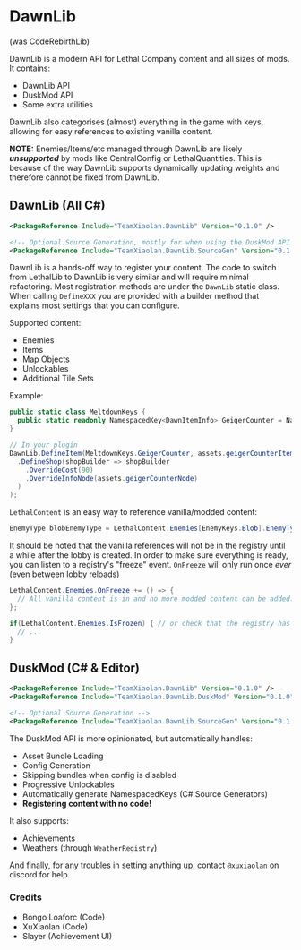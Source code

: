 # DawnLib

(was CodeRebirthLib)

DawnLib is a modern API for Lethal Company content and all sizes of mods. It contains:

- DawnLib API
- DuskMod API
- Some extra utilities

DawnLib also categorises (almost) everything in the game with keys, allowing for easy references to existing vanilla content.

**NOTE:** Enemies/Items/etc managed through DawnLib are likely **_unsupported_** by mods like CentralConfig or LethalQuantities.
This is because of the way DawnLib supports dynamically updating weights and therefore cannot be fixed from DawnLib.

## DawnLib (All C#)

```xml
<PackageReference Include="TeamXiaolan.DawnLib" Version="0.1.0" />

<!-- Optional Source Generation, mostly for when using the DuskMod API -->
<PackageReference Include="TeamXiaolan.DawnLib.SourceGen" Version="0.1.0" />
```

DawnLib is a hands-off way to register your content. The code to switch from LethalLib to DawnLib is very similar and will require minimal refactoring.
Most registration methods are under the `DawnLib` static class. When calling `DefineXXX` you are provided with a builder method that
explains most settings that you can configure.

Supported content:

- Enemies
- Items
- Map Objects
- Unlockables
- Additional Tile Sets

Example:

```csharp
public static class MeltdownKeys {
  public static readonly NamespacedKey<DawnItemInfo> GeigerCounter = NamespacedKey<DawnItemInfo>.From("facility_meltdown", "geiger_counter");
}

// In your plugin
DawnLib.DefineItem(MeltdownKeys.GeigerCounter, assets.geigerCounterItemDef, builder => builder
  .DefineShop(shopBuilder => shopBuilder
    .OverrideCost(90)
    .OverrideInfoNode(assets.geigerCounterNode)
  )
);
```

`LethalContent` is an easy way to reference vanilla/modded content:

```csharp
EnemyType blobEnemyType = LethalContent.Enemies[EnemyKeys.Blob].EnemyType;
```

It should be noted that the vanilla references will not be in the registry until a while after the lobby is created.
In order to make sure everything is ready, you can listen to a registry's "freeze" event.
`OnFreeze` will only run once _ever_ (even between lobby reloads)

```csharp
LethalContent.Enemies.OnFreeze += () => {
  // All vanilla content is in and no more modded content can be added.
};

if(LethalContent.Enemies.IsFrozen) { // or check that the registry has already been frozen
  // ...
}
```

## DuskMod (C# & Editor)
```xml
<PackageReference Include="TeamXiaolan.DawnLib" Version="0.1.0" />
<PackageReference Include="TeamXiaolan.DawnLib.DuskMod" Version="0.1.0" />

<!-- Optional Source Generation -->
<PackageReference Include="TeamXiaolan.DawnLib.SourceGen" Version="0.1.0" />
```

The DuskMod API is more opinionated, but automatically handles:

- Asset Bundle Loading
- Config Generation
- Skipping bundles when config is disabled
- Progressive Unlockables
- Automatically generate NamespacedKeys (C# Source Generators)
- **Registering content with no code!**

It also supports:

- Achievements
- Weathers (through `WeatherRegistry`)

And finally, for any troubles in setting anything up, contact `@xuxiaolan` on discord for help.

### Credits

- Bongo Loaforc (Code)
- XuXiaolan (Code)
- Slayer (Achievement UI)
